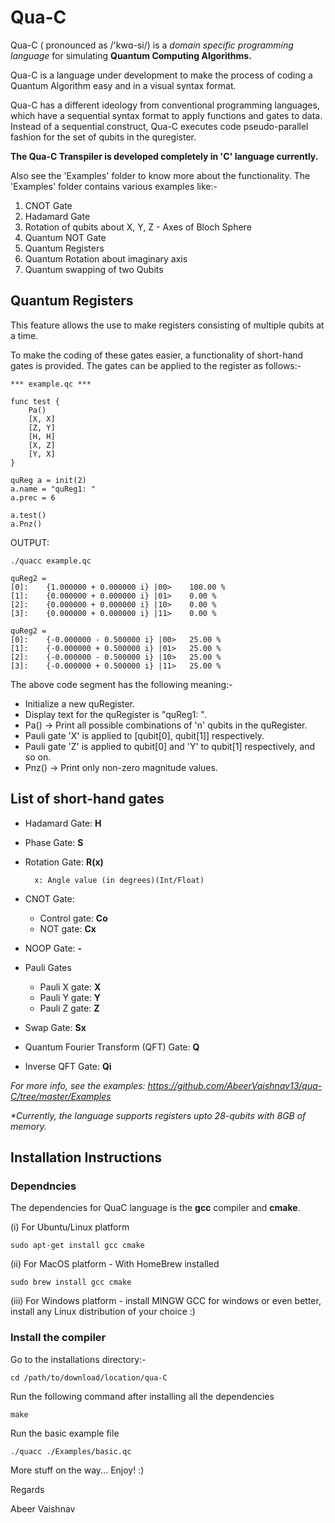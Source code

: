 # Qua-C

Qua-C ( pronounced as /'kwɑ-si/) is a *domain specific programming language* for simulating **Quantum Computing Algorithms.**

Qua-C is a language under development to make the process of coding a Quantum Algorithm easy and in a visual syntax format.

Qua-C has a different ideology from conventional programming languages, which have a sequential syntax format to apply functions and gates to data. Instead of a sequential construct, Qua-C executes code pseudo-parallel fashion for the set of qubits in the quregister.

**The Qua-C Transpiler is developed completely in 'C' language currently.**

Also see the 'Examples' folder to know more about the functionality. The 'Examples' folder contains various examples like:-

1. CNOT Gate
2. Hadamard Gate
3. Rotation of qubits about X, Y, Z - Axes of Bloch Sphere
4. Quantum NOT Gate
5. Quantum Registers
6. Quantum Rotation about imaginary axis
7. Quantum swapping of two Qubits


## Quantum Registers

This feature allows the use to make registers consisting of multiple qubits at a time.

To make the coding of these gates easier, a functionality of short-hand gates is provided. The gates can be applied to the register as follows:-

	*** example.qc ***

	func test {
		Pa()
		[X, X]
		[Z, Y]
		[H, H]
		[X, Z]
		[Y, X]
	}

	quReg a = init(2)
	a.name = "quReg1: "
	a.prec = 6

	a.test()
	a.Pnz()


OUTPUT:

	./quacc example.qc

	quReg2 = 
	[0]:	{1.000000 + 0.000000 i} |00>	100.00 %
	[1]:	{0.000000 + 0.000000 i} |01>	0.00 %
	[2]:	{0.000000 + 0.000000 i} |10>	0.00 %
	[3]:	{0.000000 + 0.000000 i} |11>	0.00 %

	quReg2 = 
	[0]:	{-0.000000 - 0.500000 i} |00>	25.00 %
	[1]:	{-0.000000 + 0.500000 i} |01>	25.00 %
	[2]:	{-0.000000 - 0.500000 i} |10>	25.00 %
	[3]:	{-0.000000 + 0.500000 i} |11>	25.00 %


The above code segment has the following meaning:-
 - Initialize a new quRegister.
 - Display text for the quRegister is "quReg1: ".
 - Pa() -> Print all possible combinations of 'n' qubits in the quRegister.
 - Pauli gate 'X' is applied to [qubit[0], qubit[1]] respectively.
 - Pauli gate 'Z' is applied to qubit[0] and 'Y' to qubit[1] respectively, and so on.
 - Pnz() -> Print only non-zero magnitude values.

## List of short-hand gates
- Hadamard Gate: **H**
- Phase Gate: **S**
- Rotation Gate: **R(x)**

        x: Angle value (in degrees)(Int/Float)
- CNOT Gate:
    - Control gate: **Co**
    - NOT gate: **Cx**
- NOOP Gate: **-**
- Pauli Gates
    - Pauli X gate: **X**
    - Pauli Y gate: **Y**
    - Pauli Z gate: **Z**
- Swap Gate: **Sx**
- Quantum Fourier Transform (QFT) Gate: **Q**
- Inverse QFT Gate: **Qi**

 *For more info, see the examples: https://github.com/AbeerVaishnav13/qua-C/tree/master/Examples*

*\*Currently, the language supports registers upto 28-qubits with 8GB of memory.*

## Installation Instructions

### Dependncies
The dependencies for QuaC language is the **gcc** compiler and **cmake**. 

(i) For Ubuntu/Linux platform

	sudo apt-get install gcc cmake

(ii) For MacOS platform - With HomeBrew installed

	sudo brew install gcc cmake

(iii) For Windows platform - install MINGW GCC for windows or even better, install any Linux 			  		distribution of your choice :)


### Install the compiler
Go to the installations directory:-

	cd /path/to/download/location/qua-C

Run the following command after installing all the dependencies

	make

Run the basic example file

	./quacc ./Examples/basic.qc



More stuff on the way... Enjoy! :)

Regards

Abeer Vaishnav


